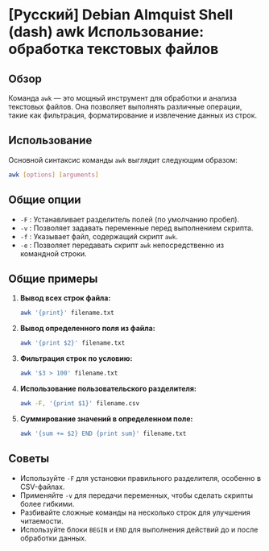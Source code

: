 # [Русский] Debian Almquist Shell (dash) awk Использование: обработка текстовых файлов

## Обзор
Команда `awk` — это мощный инструмент для обработки и анализа текстовых файлов. Она позволяет выполнять различные операции, такие как фильтрация, форматирование и извлечение данных из строк.

## Использование
Основной синтаксис команды `awk` выглядит следующим образом:

```bash
awk [options] [arguments]
```

## Общие опции
- `-F` : Устанавливает разделитель полей (по умолчанию пробел).
- `-v` : Позволяет задавать переменные перед выполнением скрипта.
- `-f` : Указывает файл, содержащий скрипт `awk`.
- `-e` : Позволяет передавать скрипт `awk` непосредственно из командной строки.

## Общие примеры
1. **Вывод всех строк файла:**
   ```bash
   awk '{print}' filename.txt
   ```

2. **Вывод определенного поля из файла:**
   ```bash
   awk '{print $2}' filename.txt
   ```

3. **Фильтрация строк по условию:**
   ```bash
   awk '$3 > 100' filename.txt
   ```

4. **Использование пользовательского разделителя:**
   ```bash
   awk -F, '{print $1}' filename.csv
   ```

5. **Суммирование значений в определенном поле:**
   ```bash
   awk '{sum += $2} END {print sum}' filename.txt
   ```

## Советы
- Используйте `-F` для установки правильного разделителя, особенно в CSV-файлах.
- Применяйте `-v` для передачи переменных, чтобы сделать скрипты более гибкими.
- Разбивайте сложные команды на несколько строк для улучшения читаемости.
- Используйте блоки `BEGIN` и `END` для выполнения действий до и после обработки данных.